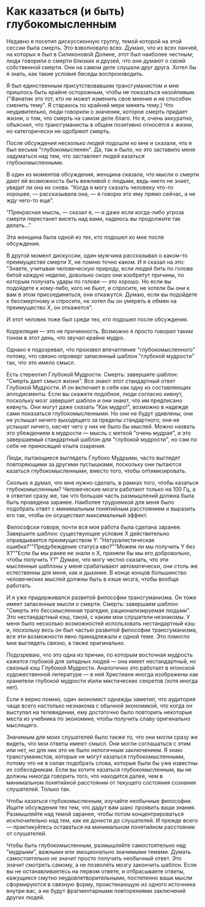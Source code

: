 # Как казаться (и быть) глубокомысленным
Недавно я посетил дискуссионную группу, темой которой на этой сессии была смерть. Это взволновало всех. Думаю, что из всех ланчей, на которых я был в Силиконовой Долине, этот был наиболее честным; люди говорили о смерти близких и друзей, что они думают о своей собственной смерти. Они на самом деле слушали друг друга. Хотел бы я знать, как такие условия беседы воспроизводить.

Я был единственным присутствовавшим трансгуманистом и мне пришлось быть крайне осторожным, чтобы не показаться назойливым. ("Фанатик это тот, кто не может изменить свое мнение и не способен сменить тему". Я стараюсь по крайней мере менять тему.) Что неудивительно, люди говорили о значении, которое смерть придает жизни, о том, что смерть на самом деле благо. Но я, очень аккуратно, объяснил, что трансгуманисты в общем позитивно относятся к жизни, но категорически не одобряют смерть.

После обсуждения несколько людей подошли ко мне и сказали, что я был весьма "глубокомысленен". Да, так и было, но это заставило меня задуматься над тем, что заставляет людей казаться глубокомысленными.

В один из моментов обсуждения, женщина сказала, что мысли о смерти дают ей возможность быть вежливой с людьми, ведь никто не знает, увидит ли она их снова. "Когда я могу сказать человеку что-то хорошее, — рассказывала она, — я говорю это ему прямо сейчас, а не жду чего-то еще".

"Прекрасная мысль, — сказал я, — и даже если когда-либо угроза смерти перестанет висеть над вами, надеюсь вы продолжите так делать..."

Эта женщина была одной из тех, кто подошел ко мне после обсуждения.

В другой момент дискуссии, один мужчина рассказывал о каком-то преимуществе смерти Х, не помню точно каком. И я сказал на это: "Знаете, учитывая человеческую природу, если людей бить по голове битой каждую неделю, довольно скоро они изобретут причины, по которым получать удары по голове — это хорошо. Но если вы подойдете к кому-либо, кого не бьют, и спросите, не хотели бы они к вам в этом присоединиться, они откажутся. Думаю, если вы подойдете к бессмертному и спросите, не хотел бы он умереть в обмен на преимущество Х, он откажется".

И этот человек тоже был среди тех, кто подошел после обсуждения.

Корреляция — это не причинность. Возможно я просто говорил таким тоном в этот день, что звучал крайне мудро.

Однако я подозревал, что произвел впечатление "глубокомысленного" потому, что связно опроверг запасенный шаблон "глубокой мудрости" так, что это имело смысл.

Есть стереотип Глубокой Мудрости. Смерть: завершите шаблон: "Смерть дает смысл жизни". Все знают этот стандартный ответ Глубокой Мудрости. И он включает в себя как одну из составляющих аплодисменты. Если вы скажете подобное, люди согласно кивнут, поскольку мозг завершит шаблон и они знают, что им предписано кивнуть. Они могут даже сказать "Как мудро!", возможно в надежде сами показаться глубокомысленными. Но они не будут удивлены; они не услышат ничего выходящего за пределы стандартного; они не услышат ничего, насчет чего у них не было бы мыслей. Можно назвать это убеждением в мудрости — мысль с меткой "очень мудрая", и это завершаемый стандартный шаблон для "глубокой мудрости", но сам по себе не приносящий опыта озарения.

Люди, пытающиеся выглядеть Глубоко Мудрыми, часто выглядят повторяющими за другими пустышками, поскольку они пытаются казаться глубокомысленными, вместо того, чтобы оптимизировать.

Сколько я думал, что мне нужно сделать, в рамках того, чтобы казаться глубокомысленным? Человеческие мозги работают только на 100 Гц, а я ответил сразу же, так что большая часть размышлений должна была быть проведена заранее. Наиболее трудоемкой для меня было подобрать ответ с минимальным понятийным расстоянием и выразить его так, чтобы он осуществил максимальный эффект.

Философски говоря, почти вся моя работа была сделана заранее. Завершите шаблон: существующее условие Х действительно оправдывается преимуществом Y: "Натуралистическая ошибка?"\"Предубеждение статуса кво?"\"Можем ли мы получить Y без Х?"\"Если бы мы ранее не знали о Х, приняли бы мы его добровольно, чтобы получить Y?" Думаю, что могу честно сказать, что эти мысленные шаблоны у меня срабатывают автоматически, они столь же естественны для меня, как и дыхание. В конце концов большинство человеческих мыслей должны быть в кэше мозга, чтобы вообще работать.

И я уже придерживался развитой философии трансгуманизма. Он тоже имеет запасенные мысли о смерти. Смерть: завершаем шаблон: "Смерть это бессмысленная трагедия, рационализируемая людьми". Это нестандартный кэш, такой, с каким мои слушатели незнакомы. У меня было несколько возможностей использовать нестандартный кэш и, поскольку весь он был частью развитой философии трансгуманизма, все эти возможности явно принадлежали к одной теме. Это помогло мне выглядеть связно, а также оригинально.

Подозреваю, что это одна из причин, по которым восточная мудрость кажется глубокой для западных людей — она имеет нестандартный, но связный кэш Глубокой Мудрости. Аналогично это работает в японской художественной литературе — в ней Христиане иногда изображены как хранители глубокой мудрости и\или мистических секретов (хотя иногда нет).

Если я верно помню, один экономист однажды заметил, что аудитория чаще всего настолько незнакома с обычной экономикой, что когда он выступал на телевидении, ему достаточно было повторить некоторые места из учебника по экономике, чтобы получить славу оригинально мыслящего.

Значимым для моих слушателей было также то, что они могли сразу же видеть, что мои ответы имеют смысл. Они могли соглашаться с этим или нет, но для них это не было нелогичным заключением. Я знаю трансгуманистов, которые не могут казаться глубокомысленными, потому что не в силах подобрать слова, которые были бы уже известны их собеседникам. Если вы хотите казаться глубокомысленным, вы не должны никогда говорить того, что находится далее, чем в минимальном понятийной расстоянии от текущего состояния сознания слушателей. Только так.

Чтобы казаться глубокомысленным, изучайте необычные философии. Ищите обсуждения тех тем, что дадут вам шанс проявить ваши знания. Размышляйте над темой заранее, чтобы потом концентрироваться исключительно над тем, как ее донести до слушателей. И прежде всего — практикуйтесь оставаться на минимальном понятийном расстоянии от слушателей.

Чтобы быть глубокомысленным, размышляйте самостоятельно над "мудрыми", важными или эмоционально значимыми темами. Думать самостоятельно не значит просто получить необычный ответ. Это значит смотреть самому, а не позволять мозгу закончить шаблон. Если вы не останавливаетесь на первом ответе, и отбрасываете ответы, кажущиеся смутно неудовлетворительными, постепенно ваши мысли сформируются в связную форму, проистекающую из одного источника внутри вас, а не будут фрагментарными повторениями заключений других людей.